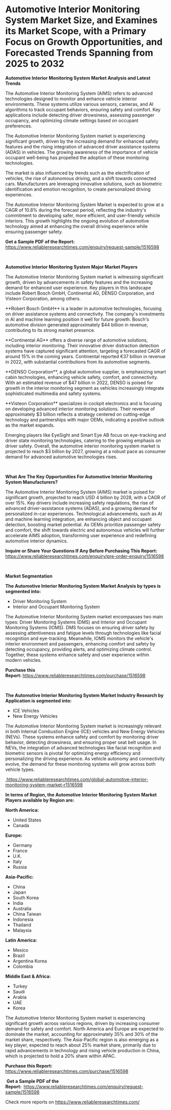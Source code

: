 <p><h1>Automotive Interior Monitoring System Market Size, and Examines its Market Scope, with a Primary Focus on Growth Opportunities, and Forecasted Trends Spanning from 2025 to 2032</h1></p><p><strong>Automotive Interior Monitoring System Market Analysis and Latest Trends</strong></p>
<p><p>The Automotive Interior Monitoring System (AIMS) refers to advanced technologies designed to monitor and enhance vehicle interior environments. These systems utilize various sensors, cameras, and AI algorithms to track occupant behaviors, ensuring safety and comfort. Key applications include detecting driver drowsiness, assessing passenger occupancy, and optimizing climate settings based on occupant preferences.</p><p>The Automotive Interior Monitoring System market is experiencing significant growth, driven by the increasing demand for enhanced safety features and the rising integration of advanced driver assistance systems (ADAS) in vehicles. The growing awareness of the importance of vehicle occupant well-being has propelled the adoption of these monitoring technologies. </p><p>The market is also influenced by trends such as the electrification of vehicles, the rise of autonomous driving, and a shift towards connected cars. Manufacturers are leveraging innovative solutions, such as biometric identification and emotion recognition, to create personalized driving experiences.</p><p>The Automotive Interior Monitoring System Market is expected to grow at a CAGR of 10.8% during the forecast period, reflecting the industry's commitment to developing safer, more efficient, and user-friendly vehicle interiors. This growth highlights the ongoing evolution of automotive technology aimed at enhancing the overall driving experience while ensuring passenger safety.</p></p>
<p><strong>Get a Sample PDF of the Report:&nbsp;</strong> <a href="https://www.reliableresearchtimes.com/enquiry/request-sample/1516598?utm_campaign=3087&utm_medium=2&utm_source=Github&utm_content=ia&utm_term=30032025&utm_id=automotive-interior-monitoring-system">https://www.reliableresearchtimes.com/enquiry/request-sample/1516598</a></p>
<p>&nbsp;</p>
<p><strong>Automotive Interior Monitoring System Major Market Players</strong></p>
<p><p>The Automotive Interior Monitoring System market is witnessing significant growth, driven by advancements in safety features and the increasing demand for enhanced user experience. Key players in this landscape include Robert Bosch GmbH, Continental AG, DENSO Corporation, and Visteon Corporation, among others.</p><p>**Robert Bosch GmbH** is a leader in automotive technologies, focusing on driver assistance systems and connectivity. The company's investments in AI and machine learning position it well for future growth. Bosch's automotive division generated approximately $44 billion in revenue, contributing to its strong market presence.</p><p>**Continental AG** offers a diverse range of automotive solutions, including interior monitoring. Their innovative driver distraction detection systems have captured significant attention, targeting a forecasted CAGR of around 15% in the coming years. Continental reported €37 billion in revenue in 2022, with substantial contributions from its automotive segments.</p><p>**DENSO Corporation**, a global automotive supplier, is emphasizing smart cabin technologies, enhancing vehicle safety, comfort, and connectivity. With an estimated revenue of $47 billion in 2022, DENSO is poised for growth in the interior monitoring segment as vehicles increasingly integrate sophisticated multimedia and safety systems.</p><p>**Visteon Corporation** specializes in cockpit electronics and is focusing on developing advanced interior monitoring solutions. Their revenue of approximately $3 billion reflects a strategy centered on cutting-edge technology and partnerships with major OEMs, indicating a positive outlook as the market expands.</p><p>Emerging players like EyeSight and Smart Eye AB focus on eye-tracking and driver state monitoring technologies, catering to the growing emphasis on driver safety. Overall, the automotive interior monitoring system market is projected to reach $3 billion by 2027, growing at a robust pace as consumer demand for advanced automotive technologies rises.</p></p>
<p>&nbsp;</p>
<p><strong>What Are The Key Opportunities For Automotive Interior Monitoring System Manufacturers?</strong></p>
<p><p>The Automotive Interior Monitoring System (AIMS) market is poised for significant growth, projected to reach USD 4 billion by 2028, with a CAGR of over 15%. Key drivers include increasing safety regulations, the rise of advanced driver-assistance systems (ADAS), and a growing demand for personalized in-car experiences. Technological advancements, such as AI and machine learning integration, are enhancing object and occupant detection, boosting market potential. As OEMs prioritize passenger safety and comfort, the shift towards electric and autonomous vehicles will further accelerate AIMS adoption, transforming user experience and redefining automotive interior dynamics.</p></p>
<p><strong>Inquire or Share Your Questions If Any Before Purchasing This Report:</strong> <a href="https://www.reliableresearchtimes.com/enquiry/pre-order-enquiry/1516598?utm_campaign=3087&utm_medium=2&utm_source=Github&utm_content=ia&utm_term=30032025&utm_id=automotive-interior-monitoring-system">https://www.reliableresearchtimes.com/enquiry/pre-order-enquiry/1516598</a></p>
<p>&nbsp;</p>
<p><strong>Market Segmentation</strong></p>
<p><strong>The Automotive Interior Monitoring System Market Analysis by types is segmented into:</strong></p>
<p><ul><li>Driver Monitoring System</li><li>Interior and Occupant Monitoring System</li></ul></p>
<p><p>The Automotive Interior Monitoring System market encompasses two main types: Driver Monitoring Systems (DMS) and Interior and Occupant Monitoring Systems (IOMS). DMS focuses on ensuring driver safety by assessing attentiveness and fatigue levels through technologies like facial recognition and eye-tracking. Meanwhile, IOMS monitors the vehicle's interior environment and passengers, enhancing comfort and safety by detecting occupancy, providing alerts, and optimizing climate control. Together, these systems enhance safety and user experience within modern vehicles.</p></p>
<p><strong>Purchase this Report:&nbsp;</strong><a href="https://www.reliableresearchtimes.com/purchase/1516598?utm_campaign=3087&utm_medium=2&utm_source=Github&utm_content=ia&utm_term=30032025&utm_id=automotive-interior-monitoring-system">https://www.reliableresearchtimes.com/purchase/1516598</a></p>
<p>&nbsp;</p>
<p><strong>The Automotive Interior Monitoring System Market Industry Research by Application is segmented into:</strong></p>
<p><ul><li>ICE Vehicles</li><li>New Energy Vehicles</li></ul></p>
<p><p>The Automotive Interior Monitoring System market is increasingly relevant in both Internal Combustion Engine (ICE) vehicles and New Energy Vehicles (NEVs). These systems enhance safety and comfort by monitoring driver behavior, detecting drowsiness, and ensuring proper seat belt usage. In NEVs, the integration of advanced technologies like facial recognition and biometric sensors is pivotal for optimizing energy efficiency and personalizing the driving experience. As vehicle autonomy and connectivity evolve, the demand for these monitoring systems will grow across both vehicle types.</p></p>
<p><a href="https://www.reliableresearchtimes.com/global-automotive-interior-monitoring-system-market-r1516598?utm_campaign=3087&utm_medium=2&utm_source=Github&utm_content=ia&utm_term=30032025&utm_id=automotive-interior-monitoring-system">&nbsp;https://www.reliableresearchtimes.com/global-automotive-interior-monitoring-system-market-r1516598</a></p>
<p><strong>In terms of Region, the Automotive Interior Monitoring System Market Players available by Region are:</strong></p>
<p>
    <p> <strong> North America: </strong>
        <ul>
            <li>United States</li>
            <li>Canada</li>
        </ul>
        </p> 
    <p> <strong> Europe: </strong>
        <ul>
            <li>Germany</li>
            <li>France</li>
            <li>U.K.</li>
            <li>Italy</li>
            <li>Russia</li>
        </ul>
        </p> 
    <p> <strong> Asia-Pacific: </strong>
        <ul>
            <li>China</li>
            <li>Japan</li>
            <li>South Korea</li>
            <li>India</li>
            <li>Australia</li>
            <li>China Taiwan</li>
            <li>Indonesia</li>
            <li>Thailand</li>
            <li>Malaysia</li>
        </ul>
        </p> 
    <p> <strong> Latin America: </strong>
        <ul>
            <li>Mexico</li>
            <li>Brazil</li>
            <li>Argentina Korea</li>
            <li>Colombia</li>
        </ul>
        </p> 
    <p> <strong> Middle East & Africa: </strong>
        <ul>
            <li>Turkey</li>
            <li>Saudi</li>
            <li>Arabia</li>
            <li>UAE</li>
            <li>Korea</li>
        </ul>
    </p>
    </p>
<p><p>The Automotive Interior Monitoring System market is experiencing significant growth across various regions, driven by increasing consumer demand for safety and comfort. North America and Europe are expected to dominate the market, accounting for approximately 35% and 30% of the market share, respectively. The Asia-Pacific region is also emerging as a key player, expected to reach about 25% market share, primarily due to rapid advancements in technology and rising vehicle production in China, which is projected to hold a 20% share within APAC.</p></p>
<p><strong>Purchase this Report: </strong><a href="https://www.reliableresearchtimes.com/purchase/1516598?utm_campaign=3087&utm_medium=2&utm_source=Github&utm_content=ia&utm_term=30032025&utm_id=automotive-interior-monitoring-system">https://www.reliableresearchtimes.com/purchase/1516598</a></p>
<p>&nbsp;<strong>Get a Sample PDF of the Report:&nbsp;&nbsp;</strong><a href="https://www.reliableresearchtimes.com/enquiry/request-sample/1516598?utm_campaign=3087&utm_medium=2&utm_source=Github&utm_content=ia&utm_term=30032025&utm_id=automotive-interior-monitoring-system">https://www.reliableresearchtimes.com/enquiry/request-sample/1516598</a></p>
<p><strong></strong></p>
<p>Check more reports on <a href="https://www.reliableresearchtimes.com/?utm_campaign=3087&utm_medium=2&utm_source=Github&utm_content=ia&utm_term=30032025&utm_id=automotive-interior-monitoring-system">https://www.reliableresearchtimes.com/</a></p>